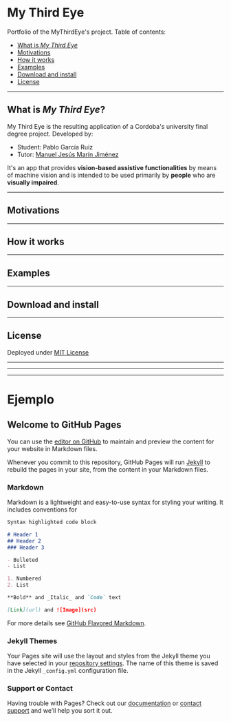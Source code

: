 # My Third Eye

Portfolio of the MyThirdEye's project. Table of contents:
- [What is _My Third Eye_](#what-is-my-third-eye)
- [Motivations](#motivations)
- [How it works](#how-it-works)
- [Examples](#examples)
- [Download and install](#download-and-install)
- [License](license)

---
## What is _My Third Eye_?
My Third Eye is the resulting application of a Cordoba's university final degree project. Developed by:
- Student: Pablo García Ruiz
- Tutor: [Manuel Jesús Marín Jiménez](https://github.com/mjmarin) 

It's an app that provides **vision-based assistive functionalities** by means of machine vision and is intended to be used primarily by **people** who are **visually impaired**.

---
## Motivations



---
## How it works



---
## Examples



---
## Download and install



---
## License

Deployed under [MIT License]()

---
---
---
# Ejemplo

## Welcome to GitHub Pages

You can use the [editor on GitHub](https://github.com/PGR-TFG/TFG-Page/edit/main/README.md) to maintain and preview the content for your website in Markdown files.

Whenever you commit to this repository, GitHub Pages will run [Jekyll](https://jekyllrb.com/) to rebuild the pages in your site, from the content in your Markdown files.

### Markdown

Markdown is a lightweight and easy-to-use syntax for styling your writing. It includes conventions for

```markdown
Syntax highlighted code block

# Header 1
## Header 2
### Header 3

- Bulleted
- List

1. Numbered
2. List

**Bold** and _Italic_ and `Code` text

[Link](url) and ![Image](src)
```

For more details see [GitHub Flavored Markdown](https://guides.github.com/features/mastering-markdown/).

### Jekyll Themes

Your Pages site will use the layout and styles from the Jekyll theme you have selected in your [repository settings](https://github.com/PGR-TFG/TFG-Page/settings/pages). The name of this theme is saved in the Jekyll `_config.yml` configuration file.

### Support or Contact

Having trouble with Pages? Check out our [documentation](https://docs.github.com/categories/github-pages-basics/) or [contact support](https://support.github.com/contact) and we’ll help you sort it out.
